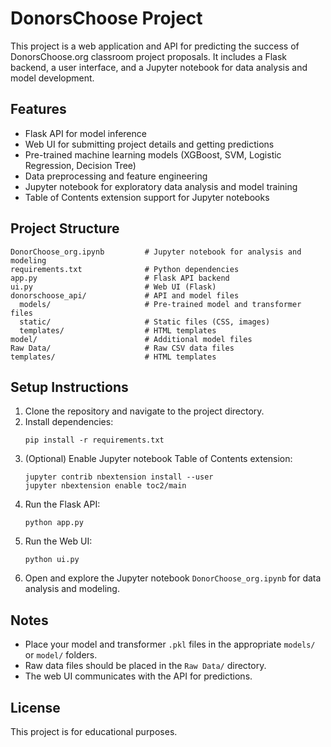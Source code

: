 # DonorsChoose Project

This project is a web application and API for predicting the success of DonorsChoose.org classroom project proposals. It includes a Flask backend, a user interface, and a Jupyter notebook for data analysis and model development.

## Features
- Flask API for model inference
- Web UI for submitting project details and getting predictions
- Pre-trained machine learning models (XGBoost, SVM, Logistic Regression, Decision Tree)
- Data preprocessing and feature engineering
- Jupyter notebook for exploratory data analysis and model training
- Table of Contents extension support for Jupyter notebooks

## Project Structure
```
DonorChoose_org.ipynb         # Jupyter notebook for analysis and modeling
requirements.txt              # Python dependencies
app.py                        # Flask API backend
ui.py                         # Web UI (Flask)
donorschoose_api/             # API and model files
  models/                     # Pre-trained model and transformer files
  static/                     # Static files (CSS, images)
  templates/                  # HTML templates
model/                        # Additional model files
Raw Data/                     # Raw CSV data files
templates/                    # HTML templates
```

## Setup Instructions
1. Clone the repository and navigate to the project directory.
2. Install dependencies:
   ```
   pip install -r requirements.txt
   ```
3. (Optional) Enable Jupyter notebook Table of Contents extension:
   ```
   jupyter contrib nbextension install --user
   jupyter nbextension enable toc2/main
   ```
4. Run the Flask API:
   ```
   python app.py
   ```
5. Run the Web UI:
   ```
   python ui.py
   ```
6. Open and explore the Jupyter notebook `DonorChoose_org.ipynb` for data analysis and modeling.

## Notes
- Place your model and transformer `.pkl` files in the appropriate `models/` or `model/` folders.
- Raw data files should be placed in the `Raw Data/` directory.
- The web UI communicates with the API for predictions.

## License
This project is for educational purposes.
